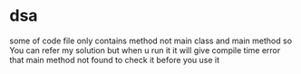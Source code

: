 # dsa
 some of code file only contains method not main class and main method so You can refer my solution but when u run it
 it will give compile time error that main method not found to check it before you use it
